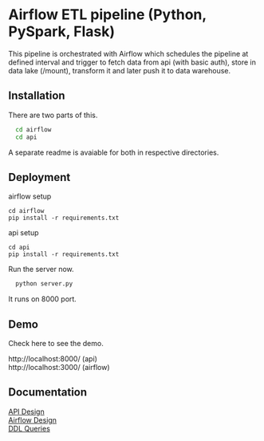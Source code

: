 
# Airflow ETL pipeline (Python, PySpark, Flask)

This pipeline is orchestrated with Airflow which schedules the pipeline at defined interval and trigger to fetch data from api (with basic auth), store in data lake (/mount), transform it and later push it to data warehouse.





## Installation

There are two parts of this.

```bash
  cd airflow
  cd api
```
A separate readme is avaiable for both in respective directories.

## Deployment

airflow setup
```
cd airflow
pip install -r requirements.txt
```

api setup
```
cd api
pip install -r requirements.txt
```


Run the server now.
```bash
  python server.py
```

It runs on 8000 port.



## Demo

Check here to see the demo.

http://localhost:8000/ (api)\
http://localhost:3000/ (airflow)
## Documentation

[API Design](https://github.com/pritesh543/etl_pipeline_using_airflow/blob/main/API_Design.docx) \
[Airflow Design](https://github.com/pritesh543/etl_pipeline_using_airflow/blob/main/Airflow_Design_Implementation.docx) \
[DDL Queries](https://github.com/pritesh543/etl_pipeline_using_airflow/blob/main/DDL_Queries.docx)

